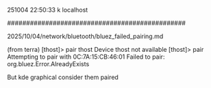 251004
22:50:33
k
localhost

###############################################

2025/10/04/network/bluetooth/bluez_failed_pairing.md

(from terra)
[thost]> pair thost
Device thost not available
[thost]> pair
Attempting to pair with 0C:7A:15:CB:46:01
Failed to pair: org.bluez.Error.AlreadyExists

But kde graphical consider them paired
